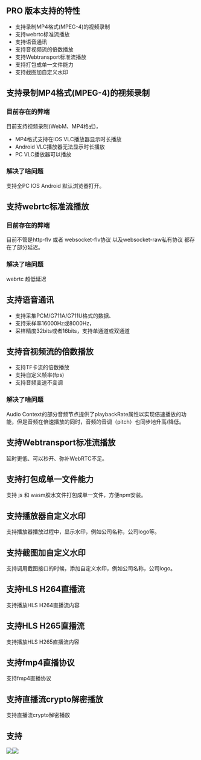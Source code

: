 ## PRO 版本支持的特性

- 支持录制MP4格式(MPEG-4)的视频录制
- 支持webrtc标准流播放
- 支持语音通讯
- 支持音视频流的倍数播放
- 支持Webtransport标准流播放
- 支持打包成单一文件能力
- 支持截图加自定义水印

## 支持录制MP4格式(MPEG-4)的视频录制

### 目前存在的弊端
目前支持视频录制(WebM、MP4格式)，

- MP4格式支持在IOS VLC播放器显示时长播放
- Android VLC播放器无法显示时长播放
- PC VLC播放器可以播放


### 解决了啥问题

支持全PC IOS Android 默认浏览器打开。



## 支持webrtc标准流播放

### 目前存在的弊端
目前不管是http-flv 或者 websocket-flv协议 以及websocket-raw私有协议 都存在了部分延迟。

### 解决了啥问题

webrtc 超低延迟

## 支持语音通讯

- 支持采集PCM/G711A/G711U格式的数据、
- 支持采样率16000Hz或8000Hz，
- 采样精度32bits或者16bits，支持单通道或双通道


## 支持音视频流的倍数播放

- 支持TF卡流的倍数播放
- 支持自定义帧率(fps)
- 支持音频变速不变调

### 解决了啥问题

Audio Context的部分音频节点提供了playbackRate属性以实现倍速播放的功能，但是音频在倍速播放的同时，音频的音调（pitch）也同步地升高/降低。


## 支持Webtransport标准流播放

延时更低、可以秒开、弥补WebRTC不足。


## 支持打包成单一文件能力

支持 js 和 wasm胶水文件打包成单一文件，方便npm安装。


## 支持播放器自定义水印

支持播放器播放过程中，显示水印，例如公司名称，公司logo等。


## 支持截图加自定义水印

支持调用截图接口的时候，添加自定义水印，例如公司名称，公司logo。


## 支持HLS H264直播流

支持播放HLS H264直播流内容

## 支持HLS H265直播流

支持播放HLS H265直播流内容


## 支持fmp4直播协议

支持fmp4直播协议

## 支持直播流crypto解密播放

支持直播流crypto解密播放

## 支持

<img src="/public/wx.jpg"><img src="/public/alipay.jpg">
